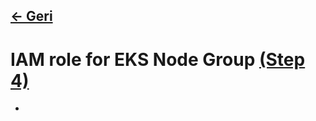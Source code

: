 ## [<- Geri](../README.md)

# IAM role for EKS Node Group [(Step 4)](https://github.com/stacksimplify/terraform-on-aws-eks/tree/main/08-AWS-EKS-Cluster-Basics)
- 